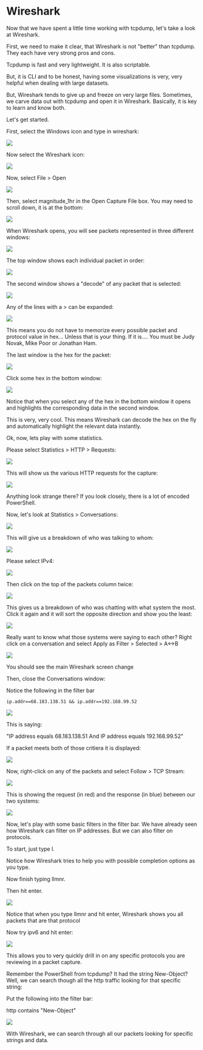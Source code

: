 

# Wireshark

Now that we have spent a little time working with tcpdump, let's take a look at Wireshark.

First, we need to make it clear, that Wireshark is not "better" than tcpdump.  They each have very strong pros and cons.  

Tcpdump is fast and very lightweight.  It is also scriptable.

But, it is CLI and to be honest, having some visualizations is very, very helpful when dealing with large datasets.

But, Wireshark tends to give up and freeze on very large files.  Sometimes, we carve data out with tcpdump and open it in Wireshark.  Basically, it is key to learn and know both.

Let's get started.

First, select the Windows icon and type in wireshark:

![](attachments/Clipboard_2020-12-09-18-34-50.png)

Now select the Wireshark icon:

![](attachments/Clipboard_2020-12-09-18-35-25.png)

Now, select File > Open

![](attachments/Clipboard_2020-12-09-18-36-11.png)

Then, select magnitude_1hr in the Open Capture File box.  You may need to scroll down, it is at the bottom:

![](attachments/Clipboard_2020-12-09-18-37-14.png)

When Wireshark opens, you will see packets represented in three different windows:

![](attachments/Clipboard_2020-12-09-18-37-57.png)

The top window shows each individual packet in order:

![](attachments/Clipboard_2020-12-09-18-38-26.png)

The second window shows a "decode" of any packet that is selected:

![](attachments/Clipboard_2020-12-09-18-38-57.png)

Any of the lines with a > can be expanded:

![](attachments/Clipboard_2020-12-09-18-39-29.png)

This means you do not have to memorize every possible packet and protocol value in hex...  Unless that is your thing.  If it is....  You must be Judy Novak, Mike Poor or Jonathan Ham. 

The last window is the hex for the packet:

![](attachments/Clipboard_2020-12-09-18-40-47.png)

Click some hex in the bottom window:

![](attachments/Clipboard_2020-12-09-18-41-14.png)

Notice that when you select any of the hex in the bottom window it opens and highlights the corresponding data in the second window.

This is very, very cool.  This means Wireshark can decode the hex on the fly and automatically highlight the relevant data instantly.

Ok, now, lets play with some statistics.

Please select Statistics > HTTP > Requests:

![](attachments/Clipboard_2020-12-09-18-42-30.png)

This will show us the various HTTP requests for the capture:

![](attachments/Clipboard_2020-12-09-18-43-37.png)

Anything look strange there?  If you look closely, there is a lot of encoded PowerShell.

Now, let's look at Statistics > Conversations:

![](attachments/Clipboard_2020-12-09-18-45-30.png)

This will give us a breakdown of who was talking to whom:

![](attachments/Clipboard_2020-12-09-18-46-16.png)

Please select IPv4:

![](attachments/Clipboard_2020-12-09-18-46-38.png)

Then click on the top of the packets column twice:

![](attachments/Clipboard_2020-12-09-18-47-21.png)

This gives us a breakdown of who was chatting with what system the most.  Click it again and it will sort the opposite direction and show you the least:

![](attachments/Clipboard_2020-12-09-18-48-14.png)

Really want to know what those systems were saying to each other?  Right click on a conversation and select Apply as Filter > Selected > A<->B

![](attachments/Clipboard_2020-12-09-18-49-33.png)

You should see the main Wireshark screen change

Then, close the Conversations window:

Notice the following in the filter bar

`ip.addr==68.183.138.51 && ip.addr==192.168.99.52`

![](attachments/Clipboard_2020-12-09-18-51-35.png)

This is saying:

"IP address equals 68.183.138.51 And IP address equals 192.168.99.52"

If a packet meets both of those critiera it is displayed:

![](attachments/Clipboard_2020-12-09-18-53-19.png)

Now, right-click on any of the packets and select Follow > TCP Stream:

![](attachments/Clipboard_2020-12-09-18-54-10.png)

This is showing the request (in red) and the response (in blue) between our two systems:

![](attachments/Clipboard_2020-12-09-18-55-09.png)

Now, let's play with some basic filters in the filter bar.  We have already seen how Wireshark can filter on IP addresses.  But we can also filter on protocols.

To start, just type l.

Notice how Wireshark tries to help you with possible completion options as you type.

Now finish typing llmnr.

Then hit enter.

![](attachments/Clipboard_2020-12-11-08-57-52.png)

Notice that when you type llmnr and hit enter, Wireshark shows you all packets that are that protocol

Now try ipv6 and hit enter:

![](attachments/Clipboard_2020-12-11-08-58-47.png)

This allows you to very quickly drill in on any specific protocols you are reviewing in a packet capture.

Remember the PowerShell from tcpdump?  It had the string New-Object? Well, we can search though all the http traffic looking for that specific string:

Put the following into the filter bar:

http contains "New-Object"

![](attachments/Clipboard_2020-12-11-09-02-28.png)

With Wireshark, we can search through all our packets looking for specific strings and data.


















